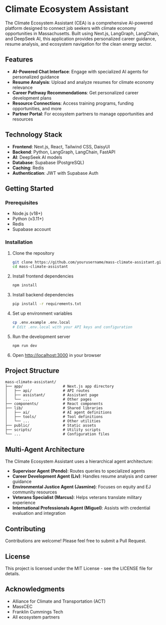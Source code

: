 # Climate Ecosystem Assistant

The Climate Ecosystem Assistant (CEA) is a comprehensive AI-powered platform designed to connect job seekers with climate economy opportunities in Massachusetts. Built using Next.js, LangGraph, LangChain, and DeepSeek AI, this application provides personalized career guidance, resume analysis, and ecosystem navigation for the clean energy sector.

## Features

- **AI-Powered Chat Interface**: Engage with specialized AI agents for personalized guidance
- **Resume Analysis**: Upload and analyze resumes for climate economy relevance
- **Career Pathway Recommendations**: Get personalized career development plans
- **Resource Connections**: Access training programs, funding opportunities, and more
- **Partner Portal**: For ecosystem partners to manage opportunities and resources

## Technology Stack

- **Frontend**: Next.js, React, Tailwind CSS, DaisyUI
- **Backend**: Python, LangGraph, LangChain, FastAPI
- **AI**: DeepSeek AI models
- **Database**: Supabase (PostgreSQL)
- **Caching**: Redis
- **Authentication**: JWT with Supabase Auth

## Getting Started

### Prerequisites

- Node.js (v18+)
- Python (v3.11+)
- Redis
- Supabase account

### Installation

1. Clone the repository
   ```bash
   git clone https://github.com/yourusername/mass-climate-assistant.git
   cd mass-climate-assistant
   ```

2. Install frontend dependencies
   ```bash
   npm install
   ```

3. Install backend dependencies
   ```bash
   pip install -r requirements.txt
   ```

4. Set up environment variables
   ```bash
   cp .env.example .env.local
   # Edit .env.local with your API keys and configuration
   ```

5. Run the development server
   ```bash
   npm run dev
   ```

6. Open [http://localhost:3000](http://localhost:3000) in your browser

## Project Structure

```
mass-climate-assistant/
├── app/                  # Next.js app directory
│   ├── api/              # API routes
│   ├── assistant/        # Assistant page
│   └── ...               # Other pages
├── components/           # React components
├── lib/                  # Shared libraries
│   ├── ai/               # AI agent definitions
│   ├── tools/            # Tool definitions
│   └── ...               # Other utilities
├── public/               # Static assets
├── scripts/              # Utility scripts
└── ...                   # Configuration files
```

## Multi-Agent Architecture

The Climate Ecosystem Assistant uses a hierarchical agent architecture:

- **Supervisor Agent (Pendo)**: Routes queries to specialized agents
- **Career Development Agent (Liv)**: Handles resume analysis and career guidance
- **Environmental Justice Agent (Jasmine)**: Focuses on equity and EJ community resources
- **Veterans Specialist (Marcus)**: Helps veterans translate military experience
- **International Professionals Agent (Miguel)**: Assists with credential evaluation and integration

## Contributing

Contributions are welcome! Please feel free to submit a Pull Request.

## License

This project is licensed under the MIT License - see the LICENSE file for details.

## Acknowledgments

- Alliance for Climate and Transportation (ACT)
- MassCEC
- Franklin Cummings Tech
- All ecosystem partners
